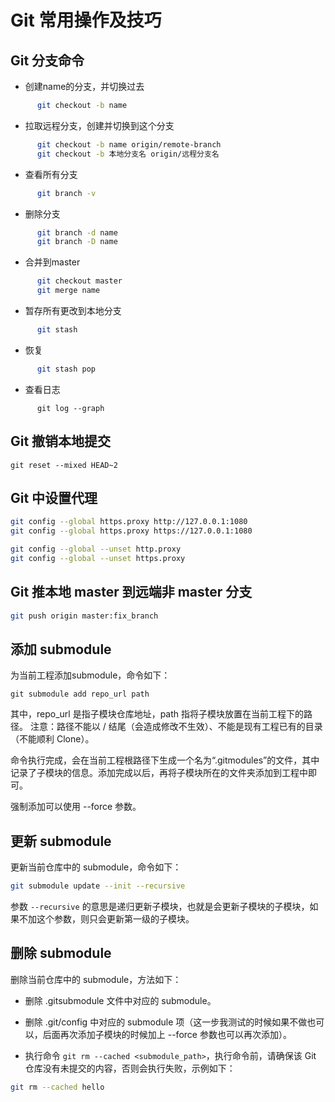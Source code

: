 # Git  常用操作及技巧

## Git 分支命令

- 创建name的分支，并切换过去
```sh
      git checkout -b name
```
- 拉取远程分支，创建并切换到这个分支
```sh
      git checkout -b name origin/remote-branch
      git checkout -b 本地分支名 origin/远程分支名
```
- 查看所有分支
```sh
      git branch -v
```
- 删除分支
```sh
      git branch -d name
      git branch -D name
```
- 合并到master
```sh
      git checkout master
      git merge name
```
- 暂存所有更改到本地分支
```sh
      git stash
```
- 恢复
```sh
      git stash pop
```
- 查看日志
```
      git log --graph
```

## Git 撤销本地提交
```
git reset --mixed HEAD~2
```

## Git 中设置代理
```sh
git config --global https.proxy http://127.0.0.1:1080
git config --global https.proxy https://127.0.0.1:1080

git config --global --unset http.proxy
git config --global --unset https.proxy
```

## Git 推本地 master 到远端非 master 分支
```sh
git push origin master:fix_branch
```

## 添加 submodule

为当前工程添加submodule，命令如下：

```
git submodule add repo_url path
```

其中，repo_url 是指子模块仓库地址，path 指将子模块放置在当前工程下的路径。 
注意：路径不能以 / 结尾（会造成修改不生效）、不能是现有工程已有的目录（不能顺利 Clone）。

命令执行完成，会在当前工程根路径下生成一个名为“.gitmodules”的文件，其中记录了子模块的信息。添加完成以后，再将子模块所在的文件夹添加到工程中即可。

强制添加可以使用  --force 参数。

## 更新 submodule

更新当前仓库中的 submodule，命令如下：

```sh
git submodule update --init --recursive
```

参数 `--recursive` 的意思是递归更新子模块，也就是会更新子模块的子模块，如果不加这个参数，则只会更新第一级的子模块。

## 删除 submodule

删除当前仓库中的 submodule，方法如下：

- 删除 .gitsubmodule  文件中对应的 submodule。

- 删除 .git/config 中对应的 submodule 项（这一步我测试的时候如果不做也可以，后面再次添加子模块的时候加上 --force 参数也可以再次添加）。

- 执行命令 `git rm --cached <submodule_path>`，执行命令前，请确保该 Git 仓库没有未提交的内容，否则会执行失败，示例如下：

```sh
git rm --cached hello
```
